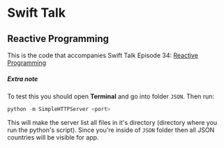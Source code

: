 # Swift Talk
## Reactive Programming

This is the code that accompanies Swift Talk Episode 34: [Reactive Programming](https://talk.objc.io/episodes/S01E34-reactive-programming)

##### Extra note
To test this you should open **Terminal** and go into folder ```JSON```. Then run:

```python
python -m SimpleHTTPServer <port>
```

This will make the server list all files in it's directory (directory where you run the python's script).
Since you're inside of ```JSON``` folder then all JSON countries will be visible for app.


